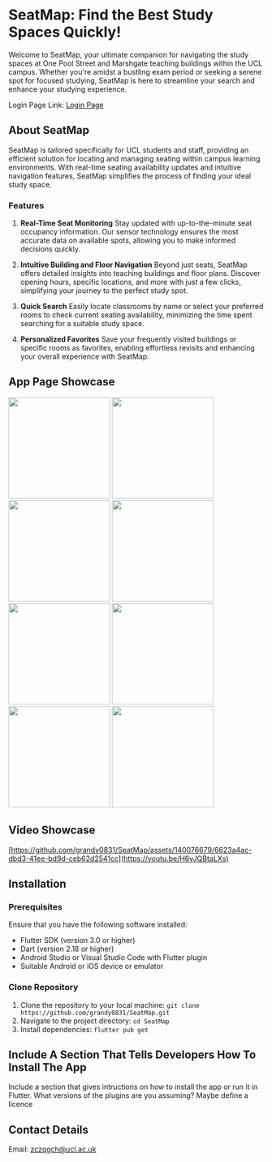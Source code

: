 # SeatMap: Find the Best Study Spaces Quickly!

Welcome to SeatMap, your ultimate companion for navigating the study spaces at One Pool Street and Marshgate teaching buildings within the UCL campus. Whether you're amidst a bustling exam period or seeking a serene spot for focused studying, SeatMap is here to streamline your search and enhance your studying experience.

Login Page Link: [Login Page](https://seatmap.my.canva.site/real-time-seating-navigation-companion)

## About SeatMap
SeatMap is tailored specifically for UCL students and staff, providing an efficient solution for locating and managing seating within campus learning environments. With real-time seating availability updates and intuitive navigation features, SeatMap simplifies the process of finding your ideal study space.

### Features

1. **Real-Time Seat Monitoring** Stay updated with up-to-the-minute seat occupancy information. Our sensor technology ensures the most accurate data on available spots, allowing you to make informed decisions quickly.

2. **Intuitive Building and Floor Navigation** Beyond just seats, SeatMap offers detailed insights into teaching buildings and floor plans. Discover opening hours, specific locations, and more with just a few clicks, simplifying your journey to the perfect study spot.

3. **Quick Search** Easily locate classrooms by name or select your preferred rooms to check current seating availability, minimizing the time spent searching for a suitable study space.

4. **Personalized Favorites** Save your frequently visited buildings or specific rooms as favorites, enabling effortless revisits and enhancing your overall experience with SeatMap.


## App Page Showcase
<img src="https://github.com/grandy0831/SeatMap/assets/140076679/a398da01-9fa0-435f-863c-6b96a5a748d0" width="200"/>
<img src="https://github.com/grandy0831/SeatMap/assets/140076679/9a843dea-946a-4997-85f6-4b835c7c5d5d" width="200"/>
<img src="https://github.com/grandy0831/SeatMap/assets/140076679/d01a0cc6-ca77-4127-b369-7c2b22575b1d" width="200"/>
<img src="https://github.com/grandy0831/SeatMap/assets/140076679/64125019-535f-4f9c-8cd8-5fa72af01e0d" width="200"/>
<img src="https://github.com/grandy0831/SeatMap/assets/140076679/63486bfb-bdd8-4eb8-8953-939fafbf2ba0" width="200"/>
<img src="https://github.com/grandy0831/SeatMap/assets/140076679/2ac5dd99-40a1-4332-aca6-cde1f04d5e1a" width="200"/>
<img src="https://github.com/grandy0831/SeatMap/assets/140076679/bf65f0d0-6870-4fdb-a1d5-bc4b75eabac2" width="200"/>
<img src="https://github.com/grandy0831/SeatMap/assets/140076679/ad4d187f-6be9-4c98-b7f5-f7061e7a557e" width="200"/>

## Video Showcase
[https://github.com/grandy0831/SeatMap/assets/140076679/6623a4ac-dbd3-41ee-bd9d-ceb62d2541cc](https://youtu.be/H6yJQBtaLXs)



## Installation

### Prerequisites
Ensure that you have the following software installed:

- Flutter SDK (version 3.0 or higher)
- Dart (version 2.18 or higher)
- Android Studio or Visual Studio Code with Flutter plugin
- Suitable Android or iOS device or emulator

### Clone Repository
1. Clone the repository to your local machine: `git clone https://github.com/grandy0831/SeatMap.git`
2. Navigate to the project directory: `cd SeatMap`
3. Install dependencies: `flutter pub get`



## Include A Section That Tells Developers How To Install The App

Include a section that gives intructions on how to install the app or run it in Flutter.  What versions of the plugins are you assuming?  Maybe define a licence

##  Contact Details

Email: zczqgch@ucl.ac.uk

